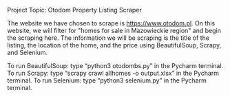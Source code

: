 Project Topic: Otodom Property Listing Scraper

The website we have chosen to scrape is https://www.otodom.pl. On this website, we will filter for "homes for sale in Mazowieckie region" and begin the scraping here. The information we will be scraping is the title of the listing, the location of the home, and the price using BeautifulSoup, Scrapy, and Selenium. 


To run BeautifulSoup: type “python3 otodombs.py” in the Pycharm terminal.
To run Scrapy: type “scrapy crawl allhomes -o output.xlsx” in the Pycharm terminal.
To run Selenium: type “python3 selenium.py” in the Pycharm terminal.
